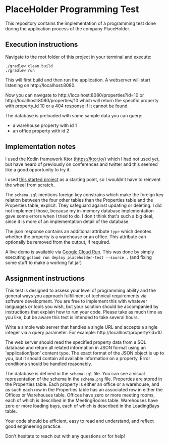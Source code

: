 # PlaceHolder Programming Test

This repository contains the implementation of a programming test done during the application process of the company
PlaceHolder.

## Execution instructions
Navigate to the root folder of this project in your terminal and execute:
```
./gradlew clean build
./gradlew run
```

This will first build and then run the application. A webserver will
start listening on http://localhost:8080.

Now you can navigate to http://localhost:8080/properties?id=10 or http://localhost:8080/properties/10 which will return
the specific property with property_id 10 or a 404 response if it cannot be found.

The database is preloaded with some sample data you can query:
- a warehouse property with id 1
- an office property with id 2

## Implementation notes
I used the Kotlin framework Ktor (https://ktor.io/) which I had not used yet,
but have heard of previously on conferences and twitter and this seemed like a good
opportunity to try it.

I used [this started project](https://github.com/raharrison/kotlin-ktor-exposed-starter) as a starting point, so I wouldn't
have to reinvent the wheel from scratch.

The `schema.sql` mentions foreign key constrains which make the foreign key relation between the four other tables than the
Properties table and the Properties table, explicit. They safeguard against updating or deleting. I did not implement those,
because my in-memory database implementation gave some errors when I tried to do. I don't think that's such a big deal,
since it is more of an implementation detail of the database.

The json response contains an additional attribute `type` which denotes whether the property is a warehouse or an office.
This attribute can optionally be removed from the output, if required.

A live demo is available via [Google Cloud Run](https://placeholder-test-fxyp3msj7a-ew.a.run.app).
This was done by simply executing `gcloud run deploy placeholder-test --source .` (and fixing some stuff to make a working fat jar)

## Assignment instructions

This test is designed to assess your level of programming ability and the general ways you approach fulfillment of 
technical requirements via software development. You are free to implement this with whatever languages or tools you wish,
 but your solution should be accompanied by instructions that explain how to run your code. Please take as much time as
  you like, but be aware this test is intended to take several hours.

Write a simple web server that handles a single URL and accepts a single integer via a query parameter. For example:
http://localhost/property?id=10

The web server should read the specified property data from a SQL database and return all related information in JSON
 format using an 'application/json' content type.  The exact format of the JSON object is up to you, but it should contain
  all available information on a property. Error conditions should be handled reasonably.

The database is defined in the `schema.sql` file. You can see a visual representation of the schema in the `schema.png` file.
  Properties are stored in the Properties table. Each property is either an office or a warehouse, and as such each row
   in the Properties table has an associated row in either the Offices or Warehouses table. Offices have zero or more
    meeting rooms, each of which is described in the MeetingRooms table. Warehouses have zero or more loading bays,
     each of which is described in the LoadingBays table.

Your code should be efficient, easy to read and understand, and reflect good engineering practice.

Don't hesitate to reach out with any questions or for help!
